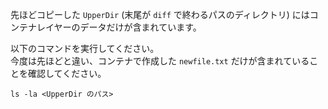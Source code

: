 先ほどコピーした `UpperDir` (末尾が `diff` で終わるパスのディレクトリ) にはコンテナレイヤーのデータだけが含まれています。  


以下のコマンドを実行してください。  
今度は先ほどと違い、コンテナで作成した `newfile.txt` だけが含まれていることを確認してください。  
```
ls -la <UpperDir のパス>
```